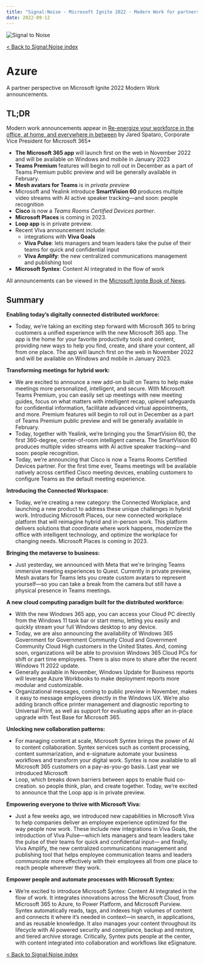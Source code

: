 ```yaml
---
title: "Signal:Noise - Microsoft Ignite 2022 - Modern Work for partners"
date: 2022-09-12
---
```


![Signal to Noise](/PartnerCrucible/Library/signaltonoise-msignite2022.png)

[< Back to Signal:Noise index](/PartnerCrucible/SignaltoNoise)

# Azure

A partner perspective on Microsoft Ignite 2022 Modern Work announcements.

## TL;DR

Modern work announcements appear in [Re-energize your workforce in the office, at home, and everywhere in between](https://www.microsoft.com/en-us/microsoft-365/blog/2022/10/12/microsoft-365-at-ignite-re-energize-your-workforce-in-the-office-at-home-and-everywhere-in-between/) by Jared Spataro, Corporate Vice President for Microsoft 365*

* **The Microsoft 365 app** will launch first on the web in November 2022 and will be available on Windows and mobile in January 2023
* **Teams Premium** features will begin to roll out in December as a part of Teams Premium public preview and will be generally available in February. 
* **Mesh avatars for Teams** is in *private preview*
* Microsoft and Yealink introduce **SmartVision 60** produces multiple video streams with AI active speaker tracking—and soon: people recognition
* **Cisco** is now a *Teams Rooms Certified Devices partner*.
* **Microsoft Places** is coming in 2023.
* **Loop app** is in private preview.
* Recent VIva announcement include: 
  - integrations with **Viva Goals**
  - **Viva Pulse**: lets managers and team leaders take the pulse of their teams for quick and confidential input
  - **Viva Amplify**: the new centralized communications management and publishing tool
* **Microsoft Syntex**: Content AI integrated in the flow of work

All announcements can be viewed in the [Microsoft Ignite Book of News](https://news.microsoft.com/ignite-2022-book-of-news/).

## Summary

**Enabling today’s digitally connected distributed workforce:**
* Today, we’re taking an exciting step forward with Microsoft 365 to bring customers a unified experience with the new Microsoft 365 app. The app is the home for your favorite productivity tools and content, providing new ways to help you find, create, and share your content, all from one place. The app will launch first on the web in November 2022 and will be available on Windows and mobile in January 2023.  
   
**Transforming meetings for hybrid work:** 
* We are excited to announce a new add-on built on Teams to help make meetings more personalized, intelligent, and secure. With Microsoft Teams Premium, you can easily set up meetings with new meeting guides, focus on what matters with intelligent recap, uplevel safeguards for confidential information, facilitate advanced virtual appointments, and more. Premium features will begin to roll out in December as a part of Teams Premium public preview and will be generally available in February. 
* Today, together with Yealink, we’re bringing you the SmartVision 60, the first 360-degree, center-of-room intelligent camera. The SmartVision 60 produces multiple video streams with AI active speaker tracking—and soon: people recognition. 
* Today, we’re announcing that Cisco is now a Teams Rooms Certified Devices partner. For the first time ever, Teams meetings will be available natively across certified Cisco meeting devices, enabling customers to configure Teams as the default meeting experience.

**Introducing the Connected Workspace:**
* Today, we’re creating a new category: the Connected Workplace, and launching a new product to address these unique challenges in hybrid work. Introducing Microsoft Places, our new connected workplace platform that will reimagine hybrid and in-person work. This platform delivers solutions that coordinate where work happens, modernize the office with intelligent technology, and optimize the workplace for changing needs. Microsoft Places is coming in 2023.
  
**Bringing the metaverse to business:**
* Just yesterday, we announced with Meta that we're bringing Teams immersive meeting experiences to Quest. Currently in private preview, Mesh avatars for Teams lets you create custom avatars to represent yourself—so you can take a break from the camera but still have a physical presence in Teams meetings. 

**A new cloud computing paradigm built for the distributed workforce:**
* With the new Windows 365 app, you can access your Cloud PC directly from the Windows 11 task bar or start menu, letting you easily and quickly stream your full Windows desktop to any device. 
* Today, we are also announcing the availability of Windows 365 Government for Government Community Cloud and Government Community Cloud High customers in the United States. And, coming soon, organizations will be able to provision Windows 365 Cloud PCs for shift or part time employees. There is also more to share after the recent Windows 11 2022 update. 
* Generally available in November, Windows Update for Business reports will leverage Azure Workbooks to make deployment reports more modular and customizable. 
* Organizational messages, coming to public preview in November, makes it easy to message employees directly in the Windows UX. We’re also adding branch office printer management and diagnostic reporting to Universal Print, as well as support for evaluating apps after an in-place upgrade with Test Base for Microsoft 365.
  
**Unlocking new collaboration patterns:**
* For managing content at scale, Microsoft Syntex brings the power of AI to content collaboration. Syntex services such as content processing, content summarization, and e-signature automate your business workflows and transform your digital work. Syntex is now available to all Microsoft 365 customers on a pay-as-you-go basis. Last year we introduced Microsoft 
* Loop, which breaks down barriers between apps to enable fluid co-creation. so people think, plan, and create together. Today, we’re excited to announce that the Loop app is in private preview.
  
**Empowering everyone to thrive with Microsoft Viva:**
* Just a few weeks ago, we introduced new capabilities in Microsoft Viva to help companies deliver an employee experience optimized for the way people now work. These include new integrations in Viva Goals, the introduction of Viva Pulse—which lets managers and team leaders take the pulse of their teams for quick and confidential input— and finally,  Viva Amplify, the new centralized communications management and publishing tool that helps employee communication teams and leaders communicate more effectively with their employees all from one place to reach people wherever they work.
  
**Empower people and automate processes with Microsoft Syntex:**
* We’re excited to introduce Microsoft Syntex: Content AI integrated in the flow of work. It integrates innovations across the Microsoft Cloud, from Microsoft 365 to Azure, to Power Platform, and Microsoft Purview. Syntex automatically reads, tags, and indexes high volumes of content and connects it where it’s needed in context—in search, in applications, and as reusable knowledge. It also manages your content throughout its lifecycle with AI powered security and compliance, backup and restore, and tiered archive storage. Critically, Syntex puts people at the center, with content integrated into collaboration and workflows like eSignature.   

[< Back to Signal:Noise index](/PartnerCrucible/SignaltoNoise)

